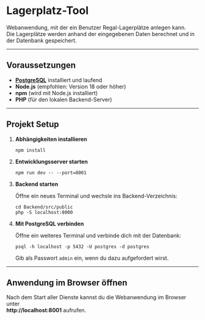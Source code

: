 # Lagerplatz-Tool

Webanwendung, mit der ein Benutzer Regal-Lagerplätze anlegen kann.  
Die Lagerplätze werden anhand der eingegebenen Daten berechnet und in der Datenbank gespeichert.

---

## Voraussetzungen

- **[PostgreSQL](https://www.postgresql.org/download/)** installiert und laufend
- **Node.js** (empfohlen: Version 18 oder höher)
- **npm** (wird mit Node.js installiert)
- **PHP** (für den lokalen Backend-Server)

---

## Projekt Setup

1. **Abhängigkeiten installieren**

    ```
    npm install
    ```

2. **Entwicklungsserver starten**

    ```
    npm run dev -- --port=8001
    ```

3. **Backend starten**

   Öffne ein neues Terminal und wechsle ins Backend-Verzeichnis:

    ```
    cd Backend/src/public
    php -S localhost:8000
    ```

4. **Mit PostgreSQL verbinden**

   Öffne ein weiteres Terminal und verbinde dich mit der Datenbank:

    ```
    psql -h localhost -p 5432 -U postgres -d postgres
    ```

   Gib als Passwort `admin` ein, wenn du dazu aufgefordert wirst.

---
## Anwendung im Browser öffnen

Nach dem Start aller Dienste kannst du die Webanwendung im Browser unter  
**http://localhost:8001** aufrufen.

